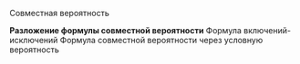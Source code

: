 
Совместная вероятность

**Разложение формулы совместной вероятности**
Формула включений-исключений
Формула совместной вероятности через условную вероятность